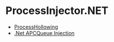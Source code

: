 # ProcessInjector.NET


* [ProcessHollowing](https://github.com/wireless90/ProcessInjector.NET/tree/main/ProcessInjector/ProcessHollowing)
* [.Net APCQueue Injection](https://github.com/wireless90/ProcessInjector.NET/tree/main/ProcessInjector/DotNetQueueUserAPCInjectionOnExit)

